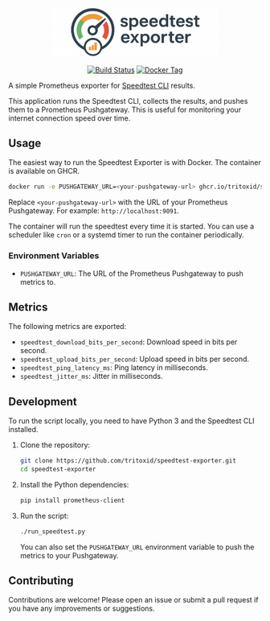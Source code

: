 <p align="center">
  <picture>
    <source media="(prefers-color-scheme: dark)" srcset="images/speedtest-exporter-logo.png">
    <img src="images/speedtest-exporter-logo.png" width="65%">
  </picture>
</p>

<p align="center">
  <a href="https://github.com/tritoxid/speedtest-exporter/actions/workflows/ci.yml"><img src="https://img.shields.io/github/actions/workflow/status/tritoxid/speedtest-exporter/ci.yml?branch=main&logo=github" alt="Build Status" height="20"></a>
  <a href="https://github.com/tritoxid/speedtest-exporter/pkgs/container/speedtest-exporter"><img src="https://img.shields.io/github/v/tag/tritoxid/speedtest-exporter?logo=docker" alt="Docker Tag" height="20"></a>
</p>

A simple Prometheus exporter for [Speedtest CLI](https://www.speedtest.net/apps/cli) results.

This application runs the Speedtest CLI, collects the results, and pushes them to a Prometheus Pushgateway. This is useful for monitoring your internet connection speed over time.

## Usage

The easiest way to run the Speedtest Exporter is with Docker. The container is available on GHCR.

```bash
docker run -e PUSHGATEWAY_URL=<your-pushgateway-url> ghcr.io/tritoxid/speedtest-exporter
```

Replace `<your-pushgateway-url>` with the URL of your Prometheus Pushgateway. For example: `http://localhost:9091`.

The container will run the speedtest every time it is started. You can use a scheduler like `cron` or a systemd timer to run the container periodically.

### Environment Variables

* `PUSHGATEWAY_URL`: The URL of the Prometheus Pushgateway to push metrics to.

## Metrics

The following metrics are exported:

* `speedtest_download_bits_per_second`: Download speed in bits per second.
* `speedtest_upload_bits_per_second`: Upload speed in bits per second.
* `speedtest_ping_latency_ms`: Ping latency in milliseconds.
* `speedtest_jitter_ms`: Jitter in milliseconds.

## Development

To run the script locally, you need to have Python 3 and the Speedtest CLI installed.

1. Clone the repository:
   ```bash
   git clone https://github.com/tritoxid/speedtest-exporter.git
   cd speedtest-exporter
   ```

2. Install the Python dependencies:
   ```bash
   pip install prometheus-client
   ```

3. Run the script:
   ```bash
   ./run_speedtest.py
   ```

   You can also set the `PUSHGATEWAY_URL` environment variable to push the metrics to your Pushgateway.

## Contributing

Contributions are welcome! Please open an issue or submit a pull request if you have any improvements or suggestions.
